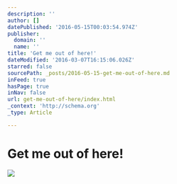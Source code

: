 ```yaml
---
description: ''
author: []
datePublished: '2016-05-15T00:03:54.974Z'
publisher:
  domain: ''
  name: ''
title: 'Get me out of here!'
dateModified: '2016-03-07T16:15:06.026Z'
starred: false
sourcePath: _posts/2016-05-15-get-me-out-of-here.md
inFeed: true
hasPage: true
inNav: false
url: get-me-out-of-here/index.html
_context: 'http://schema.org'
_type: Article

---
```

# Get me out of here!
![](https://the-grid-user-content.s3-us-west-2.amazonaws.com/ade02ce5-5585-47f6-8ee3-c6b9807056b7.png)
